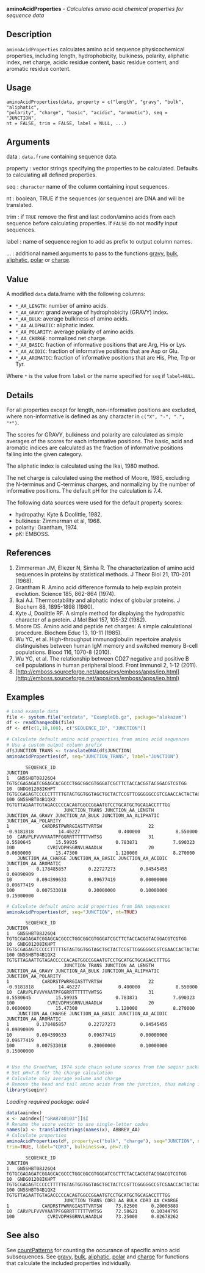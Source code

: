 





**aminoAcidProperties** - *Calculates amino acid chemical properties for sequence data*

Description
--------------------

`aminoAcidProperties` calculates amino acid sequence physicochemical properties, including
length, hydrophobicity, bulkiness, polarity, aliphatic index, net charge, acidic residue
content, basic residue content, and aromatic residue content.

Usage
--------------------

```
aminoAcidProperties(data, property = c("length", "gravy", "bulk", "aliphatic",
"polarity", "charge", "basic", "acidic", "aromatic"), seq = "JUNCTION",
nt = FALSE, trim = FALSE, label = NULL, ...)
```

Arguments
-------------------

data
:   `data.frame` containing sequence data.

property
:   vector strings specifying the properties to be calculated. Defaults
to calculating all defined properties.

seq
:   `character` name of the column containing input 
sequences.

nt
:   boolean, TRUE if the sequences (or sequence) are DNA and will be translated.

trim
:   if `TRUE` remove the first and last codon/amino acids from each
sequence before calculating properties. If `FALSE` do
not modify input sequences.

label
:   name of sequence region to add as prefix to output column names.

...
:   additional named arguments to pass to the functions 
[gravy](gravy.md), [bulk](bulk.md), [aliphatic](aliphatic.md), [polar](polar.md) or [charge](charge.md).



Value
-------------------

A modified `data` data.frame with the following columns:

+ `*_AA_LENGTH`:     number of amino acids.
+ `*_AA_GRAVY`:      grand average of hydrophobicity (GRAVY) index.
+ `*_AA_BULK`:       average bulkiness of amino acids.
+ `*_AA_ALIPHATIC`:  aliphatic index.
+ `*_AA_POLARITY`:   average polarity of amino acids.
+ `*_AA_CHARGE`:     normalized net charge.
+ `*_AA_BASIC`:      fraction of informative positions that are 
Arg, His or Lys.
+ `*_AA_ACIDIC`:     fraction of informative positions that are 
Asp or Glu.
+ `*_AA_AROMATIC`:   fraction of informative positions that are 
His, Phe, Trp or Tyr.



Where `*` is the value from `label` or the name specified for 
`seq` if `label=NULL`.

Details
-------------------

For all properties except for length, non-informative positions are excluded, 
where non-informative is defined as any character in `c("X", "-", ".", "*")`.

The scores for GRAVY, bulkiness and polarity are calculated as simple averages of the 
scores for each informative positions. The basic, acid and aromatic indices are 
calculated as the fraction of informative positions falling into the given category.

The aliphatic index is calculated using the Ikai, 1980 method.

The net charge is calculated using the method of Moore, 1985, excluding the N-terminus and
C-terminus charges, and normalizing by the number of informative positions.  The default 
pH for the calculation is 7.4.

The following data sources were used for the default property scores:

+ hydropathy:  Kyte & Doolittle, 1982.  
+ bulkiness:   Zimmerman et al, 1968. 
+ polarity:    Grantham, 1974.
+ pK:          EMBOSS.


References
-------------------


1. Zimmerman JM, Eliezer N, Simha R. The characterization of amino acid sequences 
in proteins by statistical methods. J Theor Biol 21, 170-201 (1968).
1. Grantham R. Amino acid difference formula to help explain protein evolution. 
Science 185, 862-864 (1974).
1. Ikai AJ. Thermostability and aliphatic index of globular proteins. 
J Biochem 88, 1895-1898 (1980).
1. Kyte J, Doolittle RF. A simple method for displaying the hydropathic character 
of a protein. J Mol Biol 157, 105-32 (1982).
1. Moore DS. Amino acid and peptide net charges: A simple calculational procedure. 
Biochem Educ 13, 10-11 (1985).
1. Wu YC, et al. High-throughput immunoglobulin repertoire analysis distinguishes 
between human IgM memory and switched memory B-cell populations. 
Blood 116, 1070-8 (2010).
1. Wu YC, et al. The relationship between CD27 negative and positive B cell 
populations in human peripheral blood. 
Front Immunol 2, 1-12 (2011).
1. [http://emboss.sourceforge.net/apps/cvs/emboss/apps/iep.html](http://emboss.sourceforge.net/apps/cvs/emboss/apps/iep.html)




Examples
-------------------

```R
# Load example data
file <- system.file("extdata", "ExampleDb.gz", package="alakazam")
df <- readChangeoDb(file)
df <- df[c(1,10,100), c("SEQUENCE_ID", "JUNCTION")]

# Calculate default amino acid properties from amino acid sequences
# Use a custom output column prefix
df$JUNCTION_TRANS <- translateDNA(df$JUNCTION)
aminoAcidProperties(df, seq="JUNCTION_TRANS", label="JUNCTION")

```


```
       SEQUENCE_ID                                                                                      JUNCTION
1   GN5SHBT08J26Q4                            TGTGCGAGAGATCGGAGCACGCCCTGGCGGCGTGGGATCGCTTCTACCACGGTACGGACGTCGTGG
10  GNDG01208IKHPT TGTGCGAGAGTCCCCCTTTTTGTAGTGGTGGTAGCTGCTACTCCGTTCGGGGGCCGTCGAACCACTACTACTACTACGGTATGGACGTCTGGG
100 GN5SHBT04B1QX2                                  TGTGTTAGAATTGTAGACCCCCACAGTGGCCGGAATGTCCTGCATGCTGCAGACCTTTGG
                     JUNCTION_TRANS JUNCTION_AA_LENGTH JUNCTION_AA_GRAVY JUNCTION_AA_BULK JUNCTION_AA_ALIPHATIC JUNCTION_AA_POLARITY
1            CARDRSTPWRRGIASTTVRTSW                 22        -0.9181818         14.46227              0.400000             8.550000
10  CARVPLFVVVVAATPFGGRRTTTTTTVWTSG                 31         0.5580645         15.59935              0.783871             7.690323
100            CVRIVDPHSGRNVLHAADLW                 20         0.0600000         15.47300              1.120000             8.270000
    JUNCTION_AA_CHARGE JUNCTION_AA_BASIC JUNCTION_AA_ACIDIC JUNCTION_AA_AROMATIC
1          0.178485857        0.22727273         0.04545455           0.09090909
10         0.094399633        0.09677419         0.00000000           0.09677419
100        0.007533018        0.20000000         0.10000000           0.15000000

```


```R
# Calculate default amino acid properties from DNA sequences
aminoAcidProperties(df, seq="JUNCTION", nt=TRUE)

```


```
       SEQUENCE_ID                                                                                      JUNCTION
1   GN5SHBT08J26Q4                            TGTGCGAGAGATCGGAGCACGCCCTGGCGGCGTGGGATCGCTTCTACCACGGTACGGACGTCGTGG
10  GNDG01208IKHPT TGTGCGAGAGTCCCCCTTTTTGTAGTGGTGGTAGCTGCTACTCCGTTCGGGGGCCGTCGAACCACTACTACTACTACGGTATGGACGTCTGGG
100 GN5SHBT04B1QX2                                  TGTGTTAGAATTGTAGACCCCCACAGTGGCCGGAATGTCCTGCATGCTGCAGACCTTTGG
                     JUNCTION_TRANS JUNCTION_AA_LENGTH JUNCTION_AA_GRAVY JUNCTION_AA_BULK JUNCTION_AA_ALIPHATIC JUNCTION_AA_POLARITY
1            CARDRSTPWRRGIASTTVRTSW                 22        -0.9181818         14.46227              0.400000             8.550000
10  CARVPLFVVVVAATPFGGRRTTTTTTVWTSG                 31         0.5580645         15.59935              0.783871             7.690323
100            CVRIVDPHSGRNVLHAADLW                 20         0.0600000         15.47300              1.120000             8.270000
    JUNCTION_AA_CHARGE JUNCTION_AA_BASIC JUNCTION_AA_ACIDIC JUNCTION_AA_AROMATIC
1          0.178485857        0.22727273         0.04545455           0.09090909
10         0.094399633        0.09677419         0.00000000           0.09677419
100        0.007533018        0.20000000         0.10000000           0.15000000

```


```R

# Use the Grantham, 1974 side chain volume scores from the seqinr package
# Set pH=7.0 for the charge calculation
# Calculate only average volume and charge
# Remove the head and tail amino acids from the junction, thus making it the CDR3
library(seqinr)

```

*Loading required package: ade4*
```R
data(aaindex)
x <- aaindex[["GRAR740103"]]$I
# Rename the score vector to use single-letter codes
names(x) <- translateStrings(names(x), ABBREV_AA)
# Calculate properties
aminoAcidProperties(df, property=c("bulk", "charge"), seq="JUNCTION", nt=TRUE, 
trim=TRUE, label="CDR3", bulkiness=x, pH=7.0)
```


```
       SEQUENCE_ID                                                                                      JUNCTION
1   GN5SHBT08J26Q4                            TGTGCGAGAGATCGGAGCACGCCCTGGCGGCGTGGGATCGCTTCTACCACGGTACGGACGTCGTGG
10  GNDG01208IKHPT TGTGCGAGAGTCCCCCTTTTTGTAGTGGTGGTAGCTGCTACTCCGTTCGGGGGCCGTCGAACCACTACTACTACTACGGTATGGACGTCTGGG
100 GN5SHBT04B1QX2                                  TGTGTTAGAATTGTAGACCCCCACAGTGGCCGGAATGTCCTGCATGCTGCAGACCTTTGG
                     JUNCTION_TRANS CDR3_AA_BULK CDR3_AA_CHARGE
1            CARDRSTPWRRGIASTTVRTSW     73.82500     0.20003889
10  CARVPLFVVVVAATPFGGRRTTTTTTVWTSG     72.58621     0.10344795
100            CVRIVDPHSGRNVLHAADLW     73.25000     0.02678262

```



See also
-------------------

See [countPatterns](countPatterns.md) for counting the occurance of specific amino acid subsequences.
See [gravy](gravy.md), [bulk](bulk.md), [aliphatic](aliphatic.md), [polar](polar.md) and [charge](charge.md) for functions 
that calculate the included properties individually.



